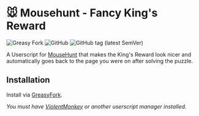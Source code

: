 # 🐭️ Mousehunt - Fancy King's Reward

![Greasy Fork](https://img.shields.io/greasyfork/dt/459629)
![GitHub](https://img.shields.io/github/license/mouseplace/mh-fancy-kings-reward)
![GitHub tag (latest SemVer)](https://img.shields.io/github/v/tag/mouseplace/mh-fancy-kings-reward?label=version)

A Userscript for [MouseHunt](https://mousehuntgame.com) that makes the King's Reward look nicer and automatically goes back to the page you were on after solving the puzzle.

## Installation

Install via [GreasyFork](https://greasyfork.org/en/scripts/459629-mousehunt-fancy-king-s-reward).

*You must have [ViolentMonkey](https://violentmonkey.github.io/) or another userscript manager installed.*
